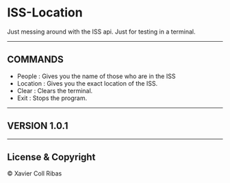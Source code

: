 # ISS-Location
Just messing around with the ISS api. Just for testing in a terminal.

---
## COMMANDS
- People : Gives you the name of those who are in the ISS
- Location : Gives you the exact location of the ISS.
- Clear : Clears the terminal.
- Exit : Stops the program.

---

## VERSION 1.0.1

---
## License & Copyright
© Xavier Coll Ribas
